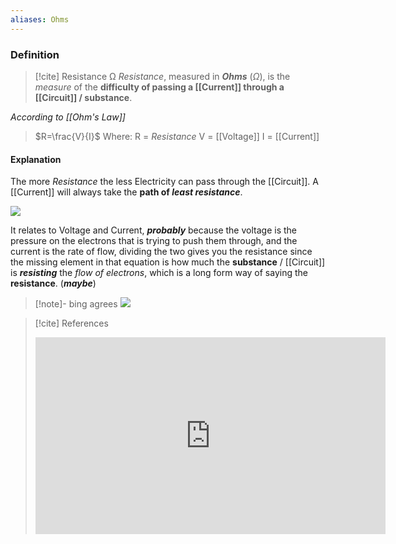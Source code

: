 ```yaml
---
aliases: Ohms
---
```

### Definition
>[!cite] Resistance Ω
>*Resistance*, measured in ***Ohms*** (*Ω*), is the *measure* of the **difficulty of passing a [[Current]] through a [[Circuit]] / substance**. 
>
*According to [[Ohm's Law]]*
>$R=\frac{V}{I}$
>Where:
>R = *Resistance*
>V = [[Voltage]]
>I = [[Current]]

#### Explanation 
The more *Resistance* the less Electricity can pass through the [[Circuit]].
A [[Current]] will always take the **path of *least resistance***.

![](https://i.imgur.com/yQ8ewBj.png)


It relates to Voltage and Current, ***probably*** because the voltage is the pressure on the electrons that is trying to push them through, and the current is the rate of flow, dividing the two gives  you the resistance since the missing element in that equation is how much the **substance** / [[Circuit]] is ***resisting*** the *flow of electrons*, which is a long form way of saying the **resistance**. (***maybe***)

>[!note]- bing agrees
>![](https://i.imgur.com/djYzVkK.png)

>[!cite] References
><iframe width="560" height="315" src="https://www.youtube.com/embed/zJ-LqeX_fLU?start=525" title="YouTube video player" frameborder="0" allow="accelerometer; autoplay; clipboard-write; encrypted-media; gyroscope; picture-in-picture; web-share" allowfullscreen></iframe>